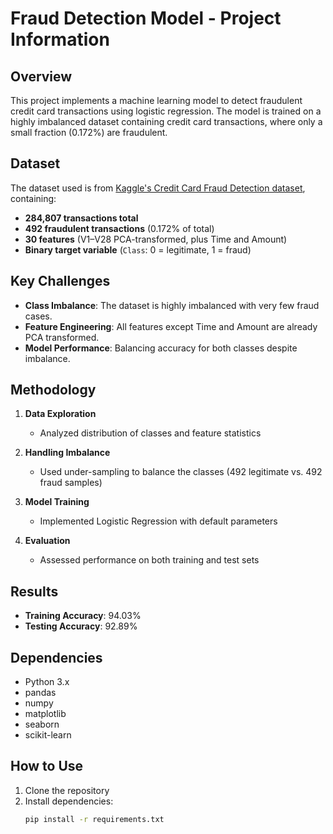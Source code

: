 # Fraud Detection Model - Project Information

## Overview

This project implements a machine learning model to detect fraudulent credit card transactions using logistic regression. The model is trained on a highly imbalanced dataset containing credit card transactions, where only a small fraction (0.172%) are fraudulent.

## Dataset

The dataset used is from [Kaggle's Credit Card Fraud Detection dataset](https://www.kaggle.com/datasets/mlg-ulb/creditcardfraud), containing:

- **284,807 transactions total**
- **492 fraudulent transactions** (0.172% of total)
- **30 features** (V1–V28 PCA-transformed, plus Time and Amount)
- **Binary target variable** (`Class`: 0 = legitimate, 1 = fraud)

## Key Challenges

- **Class Imbalance**: The dataset is highly imbalanced with very few fraud cases.  
- **Feature Engineering**: All features except Time and Amount are already PCA transformed.  
- **Model Performance**: Balancing accuracy for both classes despite imbalance.

## Methodology

1. **Data Exploration**  
   - Analyzed distribution of classes and feature statistics

2. **Handling Imbalance**  
   - Used under-sampling to balance the classes (492 legitimate vs. 492 fraud samples)

3. **Model Training**  
   - Implemented Logistic Regression with default parameters

4. **Evaluation**  
   - Assessed performance on both training and test sets

## Results

- **Training Accuracy**: 94.03%  
- **Testing Accuracy**: 92.89%

## Dependencies

- Python 3.x  
- pandas  
- numpy  
- matplotlib  
- seaborn  
- scikit-learn  

## How to Use

1. Clone the repository  
2. Install dependencies:  
   ```bash
   pip install -r requirements.txt
